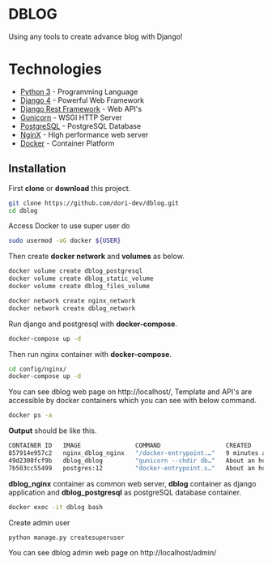 # DBLOG

Using any tools to create advance blog with Django!

# Technologies

- [Python 3](https://www.python.org/) - Programming Language
- [Django 4](https://www.djangoproject.com/) - Powerful Web Framework
- [Django Rest Framework](https://www.django-rest-framework.org/) - Web API's
- [Gunicorn](https://gunicorn.org/) - WSGI HTTP Server
- [PostgreSQL](https://www.postgresql.org/) - PostgreSQL Database
- [NginX](https://www.nginx.com/) - High performance web server
- [Docker](https://www.docker.com/) - Container Platform

## Installation

First **clone** or **download** this project.

```sh
git clone https://github.com/dori-dev/dblog.git
cd dblog
```

Access Docker to use super user do
```sh
sudo usermod -aG docker ${USER}
```

Then create **docker network** and **volumes** as below.

```sh
docker volume create dblog_postgresql
docker volume create dblog_static_volume
docker volume create dblog_files_volume
```

```sh
docker network create nginx_network
docker network create dblog_network
```

Run django and postgresql with **docker-compose**.

```sh
docker-compose up -d
```

Then run nginx container with **docker-compose**.

```sh
cd config/nginx/
docker-compose up -d
```

You can see dblog web page on http://localhost/, Template and API's are accessible by docker containers which you can see with below command.

```sh
docker ps -a
```

**Output** should be like this.

```sh
CONTAINER ID   IMAGE               COMMAND                  CREATED             STATUS             PORTS                                       NAMES
857914e957c2   nginx_dblog_nginx   "/docker-entrypoint.…"   9 minutes ago       Up 9 minutes       0.0.0.0:80->80/tcp, :::80->80/tcp           nginx_dblog_nginx_1
49d2308fcf9b   dblog_dblog         "gunicorn --chdir db…"   About an hour ago   Up About an hour   0.0.0.0:8000->8000/tcp, :::8000->8000/tcp   dblog_dblog_1
7b503cc55499   postgres:12         "docker-entrypoint.s…"   About an hour ago   Up About an hour   0.0.0.0:5432->5432/tcp, :::5432->5432/tcp   dblog_postgresql

```

**dblog_nginx** container as common web server, **dblog** container as django application and **dblog_postgresql** as postgreSQL database container.


```sh
docker exec -it dblog bash
```

Create admin user

```sh
python manage.py createsuperuser
```

You can see dblog admin web page on http://localhost/admin/

